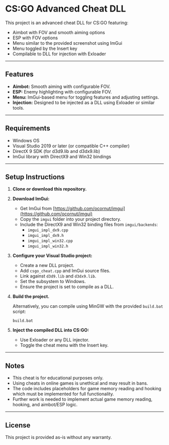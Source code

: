 # CS:GO Advanced Cheat DLL

This project is an advanced cheat DLL for CS:GO featuring:

- Aimbot with FOV and smooth aiming options
- ESP with FOV options
- Menu similar to the provided screenshot using ImGui
- Menu toggled by the Insert key
- Compilable to DLL for injection with Exloader

---

## Features

- **Aimbot:** Smooth aiming with configurable FOV.
- **ESP:** Enemy highlighting with configurable FOV.
- **Menu:** ImGui-based menu for toggling features and adjusting settings.
- **Injection:** Designed to be injected as a DLL using Exloader or similar tools.

---

## Requirements

- Windows OS
- Visual Studio 2019 or later (or compatible C++ compiler)
- DirectX 9 SDK (for d3d9.lib and d3dx9.lib)
- ImGui library with DirectX9 and Win32 bindings

---

## Setup Instructions

1. **Clone or download this repository.**

2. **Download ImGui:**

   - Get ImGui from [https://github.com/ocornut/imgui](https://github.com/ocornut/imgui)
   - Copy the `imgui` folder into your project directory.
   - Include the DirectX9 and Win32 binding files from `imgui/backends`:
     - `imgui_impl_dx9.cpp`
     - `imgui_impl_dx9.h`
     - `imgui_impl_win32.cpp`
     - `imgui_impl_win32.h`

3. **Configure your Visual Studio project:**

   - Create a new DLL project.
   - Add `csgo_cheat.cpp` and ImGui source files.
   - Link against `d3d9.lib` and `d3dx9.lib`.
   - Set the subsystem to Windows.
   - Ensure the project is set to compile as a DLL.

4. **Build the project.**

   Alternatively, you can compile using MinGW with the provided `build.bat` script:

   ```
   build.bat
   ```

5. **Inject the compiled DLL into CS:GO:**

   - Use Exloader or any DLL injector.
   - Toggle the cheat menu with the Insert key.

---

## Notes

- This cheat is for educational purposes only.
- Using cheats in online games is unethical and may result in bans.
- The code includes placeholders for game memory reading and hooking which must be implemented for full functionality.
- Further work is needed to implement actual game memory reading, hooking, and aimbot/ESP logic.

---

## License

This project is provided as-is without any warranty.
